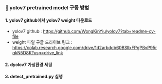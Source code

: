### 📌 yolov7 pretrained model 구동 방법

#### 1. yolov7 github에서 yolov7 weight 다운로드


- yolov7 github : https://github.com/WongKinYiu/yolov7?tab=readme-ov-file
- weight 파일 구글 드라이브 링크 : https://colab.research.google.com/drive/1d2arbddb60BSIlxFPgPBvP95rqkN5D8K?usp=drive_link


#### 2. dyolov7 가상환경 세팅



#### 3. detect_pretrained.py 실행
